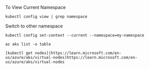 To View Current Namespace
```
kubectl config view | grep namespace
```

Switch to other namespace
```
kubectl config set-context --current --namespace=my-namespace
```

```
az aks list -o table
```

```
[kubectl get nodes](https://learn.microsoft.com/en-us/azure/aks/virtual-nodes)https://learn.microsoft.com/en-us/azure/aks/virtual-nodes
```

